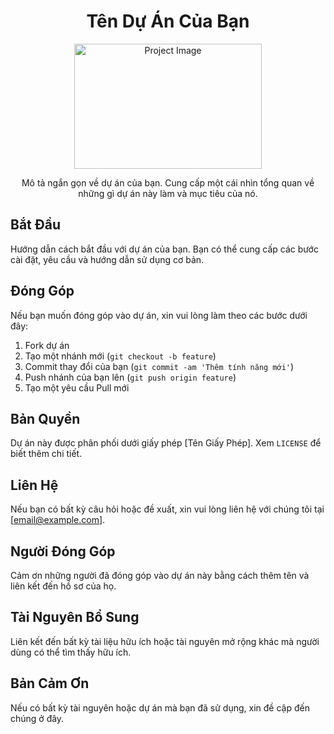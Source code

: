 <h1 align="center">Tên Dự Án Của Bạn</h1>

<p align="center">
  <img src="https://url_to_your_project_image" alt="Project Image" width="300" height="200">
</p>

<p align="center">
  Mô tả ngắn gọn về dự án của bạn. Cung cấp một cái nhìn tổng quan về những gì dự án này làm và mục tiêu của nó.
</p>

## Bắt Đầu
Hướng dẫn cách bắt đầu với dự án của bạn. Bạn có thể cung cấp các bước cài đặt, yêu cầu và hướng dẫn sử dụng cơ bản.

## Đóng Góp
Nếu bạn muốn đóng góp vào dự án, xin vui lòng làm theo các bước dưới đây:
1. Fork dự án
2. Tạo một nhánh mới (`git checkout -b feature`)
3. Commit thay đổi của bạn (`git commit -am 'Thêm tính năng mới'`)
4. Push nhánh của bạn lên (`git push origin feature`)
5. Tạo một yêu cầu Pull mới

## Bản Quyền
Dự án này được phân phối dưới giấy phép [Tên Giấy Phép]. Xem `LICENSE` để biết thêm chi tiết.

## Liên Hệ
Nếu bạn có bất kỳ câu hỏi hoặc đề xuất, xin vui lòng liên hệ với chúng tôi tại [email@example.com].

## Người Đóng Góp
Cảm ơn những người đã đóng góp vào dự án này bằng cách thêm tên và liên kết đến hồ sơ của họ.

## Tài Nguyên Bổ Sung
Liên kết đến bất kỳ tài liệu hữu ích hoặc tài nguyên mở rộng khác mà người dùng có thể tìm thấy hữu ích.

## Bản Cảm Ơn
Nếu có bất kỳ tài nguyên hoặc dự án mà bạn đã sử dụng, xin đề cập đến chúng ở đây.
